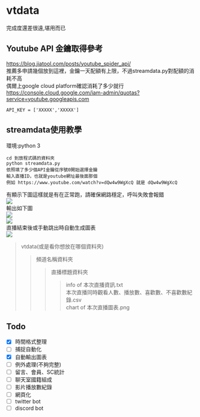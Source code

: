 # vtdata
完成度還差很遠,堪用而已
## Youtube API 金鑰取得參考
https://blog.jiatool.com/posts/youtube_spider_api/  
推薦多申請幾個放到這裡，金鑰一天配額有上限，不過streamdata.py對配額的消耗不高  
偶爾上google cloud platform確認消耗了多少就行  
https://console.cloud.google.com/iam-admin/quotas?service=youtube.googleapis.com
```
API_KEY = ['XXXXX','XXXXX']
```
## streamdata使用教學
環境:python 3
```
cd 到放程式碼的資料夾
python streamdata.py
依照填了多少個API金鑰從序號0開始選擇金鑰
輸入直播ID，也就是youtube網址最後面那個
例如 https://www.youtube.com/watch?v=dQw4w9WgXcQ 就是 dQw4w9WgXcQ
```
有顯示下圖這樣就是有在正常跑，請確保網路穩定，呼叫失敗會報錯  
![](https://i.imgur.com/HDk2gVl.png)  
輸出如下圖  
![](https://i.imgur.com/vMPjGTb.png)  
![](https://i.imgur.com/Urn42L0.png)  
直播結束後或手動跳出時自動生成圖表  
![](https://i.imgur.com/3c2djsx.png)  
> vtdata(或是看你想放在哪個資料夾)
>> 頻道名稱資料夾
>>> 直播標題資料夾
>>>> info of 本次直播資訊.txt  
>>>> 本次直播同時觀看人數、播放數、喜歡數、不喜歡數紀錄.csv  
>>>> chart of 本次直播圖表.png  

## Todo
- [X] 時間格式整理
- [ ] 捕捉自動化
- [X] 自動輸出圖表
- [ ] 例外處理(不夠完整)
- [ ] 留言、會員、SC統計
- [ ] 聊天室國籍組成
- [ ] 影片播放數紀錄
- [ ] 網頁化
- [ ] twitter bot
- [ ] discord bot
